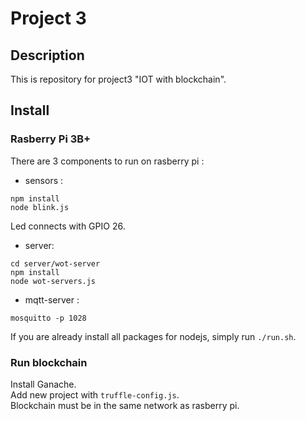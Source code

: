 # Project 3

## Description

This is repository for project3 "IOT with blockchain".  

## Install

### Rasberry Pi 3B+

There are 3 components to run on rasberry pi :  
 + sensors : 
 ```
 npm install
 node blink.js
 ```
  Led connects with GPIO 26.
 + server:
 ```
 cd server/wot-server
 npm install
 node wot-servers.js
 ```
 + mqtt-server :
 ```
 mosquitto -p 1028 
 ```

If you are already install all packages for nodejs, simply run `./run.sh`.  

### Run blockchain 

Install Ganache.  
Add new project with `truffle-config.js`.  
Blockchain must be in the same network as rasberry pi.
